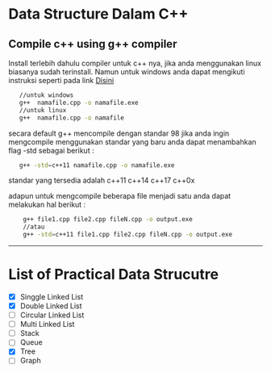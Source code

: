 # Data Structure Dalam C++


## Compile c++ using g++ compiler

 Install terlebih dahulu compiler untuk c++ nya, jika anda menggunakan linux biasanya sudah terinstall. Namun untuk windows anda dapat mengikuti instruksi seperti pada link [Disini](https://www.ics.uci.edu/~pattis/common/handouts/mingweclipse/mingw.html "Tutorial Instalasi di Windows") 

 ```bash
    //untuk windows
    g++  namafile.cpp -o namafile.exe
    //untuk linux
    g++  namafile.cpp -o namafile
 ``` 

 secara default g++ mencompile dengan standar 98 jika anda ingin mengcompile menggunakan standar  yang baru anda dapat menambahkan flag -std sebagai berikut :

 ```bash
    g++ -std=c++11 namafile.cpp -o namafile.exe
 ```
 standar yang tersedia adalah c++11 c++14 c++17  c++0x

adapun untuk mengcompile beberapa file menjadi satu anda dapat melakukan hal berikut : 

```bash
    g++ file1.cpp file2.cpp fileN.cpp -o output.exe
    //atau
    g++ -std=c++11 file1.cpp file2.cpp fileN.cpp -o output.exe
```

---------------------------------------------------------------------------

# List of Practical Data Strucutre

* [x] Singgle Linked List
* [x] Double Linked List
* [ ] Circular Linked List
* [ ] Multi Linked List
* [ ] Stack
* [ ] Queue
* [x] Tree
* [ ] Graph